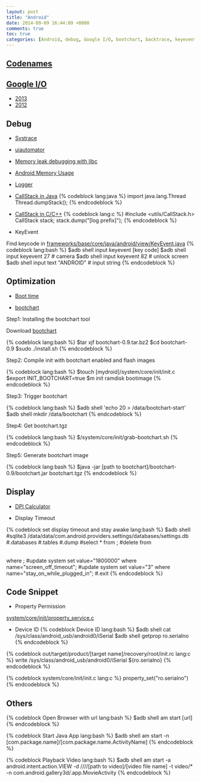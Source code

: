 ```yaml
---
layout: post
title: "Android"
date: 2014-09-09 16:44:09 +0800
comments: true
toc: true
categories: [Android, debug, Google I/O, bootchart, backtrace, keyevent]
---
```


## [Codenames](https://source.android.com/source/build-numbers.html)

## [Google I/O](https://www.google.com/events/io/)

* [2013](https://developers.google.com/events/io/2013/sessions)
* [2012](https://developers.google.com/events/io/2012/)

## Debug

* [Systrace](http://developer.android.com/tools/help/systrace.html)
* [uiautomator](http://developer.android.com/tools/help/uiautomator/index.html)
* [Memory leak debugging with libc](http://sujaiantony.wordpress.com/)
* [Android Memory Usage](http://elinux.org/Android_Memory_Usage)
* [Logger](http://elinux.org/Android_logger)
* [CallStack in Java](http://stackoverflow.com/questions/1069066/how-can-i-get-the-current-stack-trace)
{% codeblock lang:java %}
import java.lang.Thread
Thread.dumpStack();
{% endcodeblock %}

* [CallStack in C/C++](http://stackoverflow.com/questions/11470190/how-to-use-callstack-in-callstack-tpp-in-a-executable-on-android-platform)
{% codeblock lang:c %}
#include <utils/CallStack.h>
CallStack stack;
stack.dump("[log prefix]");
{% endcodeblock %}

* KeyEvent

Find keycode in [frameworks/base/core/java/android/view/KeyEvent.java](https://android.googlesource.com/platform/frameworks/base.git/+/076357b8567458d4b6dfdcf839ef751634cd2bfb/core/java/android/view/KeyEvent.java#27)
{% codeblock lang:bash %}
$adb shell input keyevent [key code]
$adb shell input keyevent 27    # camera
$adb shell input keyevent 82    # unlock screen
$adb shell input text "ANDROID" # input string
{% endcodeblock %}

## Optimization

* [Boot time](http://www.slideshare.net/kanru/android-boot-time-optimization)

* [bootchart](http://elinux.org/Using_Bootchart_on_Android)

Step1: Installing the bootchart tool

Download [bootchart](http://www.bootchart.org/download.html)

{% codeblock lang:bash %}
$tar xjf bootchart-0.9.tar.bz2
$cd bootchart-0.9
$sudo ./install.sh
{% endcodeblock %}

Step2: Compile init with bootchart enabled and flash images

{% codeblock lang:bash %}
$touch [mydroid]/system/core/init/init.c
$export INIT_BOOTCHART=true
$m init ramdisk bootimage
{% endcodeblock %}

Step3: Trigger bootchart

{% codeblock lang:bash %}
$adb shell 'echo 20 > /data/bootchart-start'
$adb shell mkdir /data/bootchart
{% endcodeblock %}

Step4: Get bootchart.tgz
 
{% codeblock lang:bash %}
$/system/core/init/grab-bootchart.sh
{% endcodeblock %}

Step5: Generate bootchart image

{% codeblock lang:bash %}
$java -jar [path to bootchart]/bootchart-0.9/bootchart.jar bootchart.tgz
{% endcodeblock %}

## Display

* [DPI Calculator](https://www.sven.de/dpi/)

* Display Timeout

{% codeblock set display timeout and stay awake lang:bash %}
$adb shell
#sqlite3 /data/data/com.android.providers.settings/databases/settings.db
#.databases
#.tables
#.dump
#select * from <table>;
#delete from <table> where <condition>;
#update system set value="1800000" where name="screen_off_timeout";
#update system set value="3" where name="stay_on_while_plugged_in";
#.exit
{% endcodeblock %}

## Code Snippet

* Property Permission

[system/core/init/property_service.c](https://android.googlesource.com/platform/system/core/+/fb1c9cf6fa4efafb3e0c6b0bc93c7f087d926a48/init/property_service.c#58)

* Device ID
{% codeblock Device ID lang:bash %}
$adb shell cat /sys/class/android_usb/android0/iSerial
$adb shell getprop ro.serialno
{% endcodeblock %}

{% codeblock out/target/product/[target name]/recovery/root/init.rc lang:c %}
write /sys/class/android_usb/android0/iSerial ${ro.serialno}
{% endcodeblock %}

{% codeblock system/core/init/init.c  lang:c %}
property_set("ro.serialno")
{% endcodeblock %}

## Others

{% codeblock Open Browser with url lang:bash %}
$adb shell am start [url]
{% endcodeblock %}

{% codeblock Start Java App lang:bash %}
$adb shell am start -n [com.package.name]/[com.package.name.ActivityName]
{% endcodeblock %}

{% codeblock Playback Video lang:bash %}
$adb shell am start -a android.intent.action.VIEW -d ////[path to video]/[video file name] -t video/* -n com.android.gallery3d/.app.MovieActivity
{% endcodeblock %}


